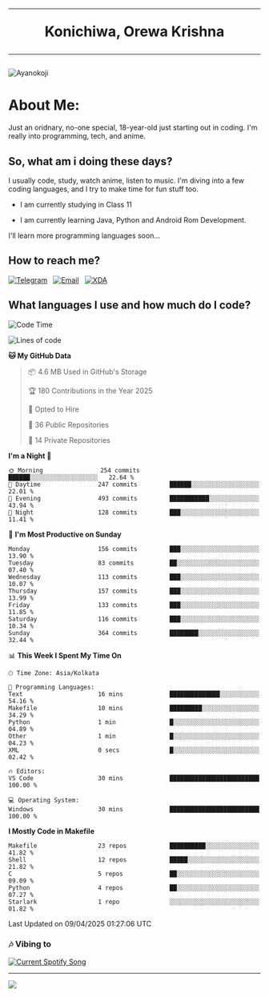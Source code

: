 <h1 align="center"><hr>Konichiwa, Orewa Krishna<hr></h1>

<img src="https://i.imgur.com/IE7ZUea.jpeg" alt="Ayanokoji"/>

<h1>About Me:</h1>

Just an oridnary, no-one special, 18-year-old just starting out in coding. I'm really into programming, tech, and anime.

<h2>So, what am i doing these days?</h2>

I usually code, study, watch anime, listen to music. I'm diving into a few coding languages, and I try to make time for fun stuff too.

- I am currently studying in Class 11

- I am currently learning Java, Python and Android Rom Development.

I'll learn more programming languages soon...

<h2>How to reach me?</h2>


<a href="https://t.me/pure_soul_kk"><img src="https://img.shields.io/badge/K R I S H N A-2CA5E0?style=flat-square&logo=telegram&logoColor=white" alt="Telegram"/></a>&nbsp;&nbsp;&nbsp;<a href="krishnakripa34567@gmail.com"><img src="https://img.shields.io/badge/krishnakripa34567@gmail.com-D14836?style=flat-square&logo=gmail&logoColor=white" alt="Email"/></a>&nbsp;&nbsp;&nbsp;<a href="https://xdaforums.com/m/pure-soul-kk.12553929/"><img src="https://img.shields.io/badge/puresoulkk-F59714?style=flat-square&logo=xda-developers&logoColor=white" alt="XDA"/></a>


<h2>What languages I use and how much do I code?</h2>


<!--START_SECTION:waka-->
![Code Time](http://img.shields.io/badge/Code%20Time-5%20hrs%2027%20mins-blue)

![Lines of code](https://img.shields.io/badge/From%20Hello%20World%20I%27ve%20Written-80.0%20thousand%20lines%20of%20code-blue)

**🐱 My GitHub Data** 

> 📦 4.6 MB Used in GitHub's Storage 
 > 
> 🏆 180 Contributions in the Year 2025
 > 
> 💼 Opted to Hire
 > 
> 📜 36 Public Repositories 
 > 
> 🔑 14 Private Repositories 
 > 
**I'm a Night 🦉** 

```text
🌞 Morning                254 commits         ██████░░░░░░░░░░░░░░░░░░░   22.64 % 
🌆 Daytime                247 commits         ██████░░░░░░░░░░░░░░░░░░░   22.01 % 
🌃 Evening                493 commits         ███████████░░░░░░░░░░░░░░   43.94 % 
🌙 Night                  128 commits         ███░░░░░░░░░░░░░░░░░░░░░░   11.41 % 
```
📅 **I'm Most Productive on Sunday** 

```text
Monday                   156 commits         ███░░░░░░░░░░░░░░░░░░░░░░   13.90 % 
Tuesday                  83 commits          ██░░░░░░░░░░░░░░░░░░░░░░░   07.40 % 
Wednesday                113 commits         ███░░░░░░░░░░░░░░░░░░░░░░   10.07 % 
Thursday                 157 commits         ███░░░░░░░░░░░░░░░░░░░░░░   13.99 % 
Friday                   133 commits         ███░░░░░░░░░░░░░░░░░░░░░░   11.85 % 
Saturday                 116 commits         ███░░░░░░░░░░░░░░░░░░░░░░   10.34 % 
Sunday                   364 commits         ████████░░░░░░░░░░░░░░░░░   32.44 % 
```


📊 **This Week I Spent My Time On** 

```text
🕑︎ Time Zone: Asia/Kolkata

💬 Programming Languages: 
Text                     16 mins             ██████████████░░░░░░░░░░░   54.16 % 
Makefile                 10 mins             █████████░░░░░░░░░░░░░░░░   34.29 % 
Python                   1 min               █░░░░░░░░░░░░░░░░░░░░░░░░   04.89 % 
Other                    1 min               █░░░░░░░░░░░░░░░░░░░░░░░░   04.23 % 
XML                      0 secs              █░░░░░░░░░░░░░░░░░░░░░░░░   02.42 % 

🔥 Editors: 
VS Code                  30 mins             █████████████████████████   100.00 % 

💻 Operating System: 
Windows                  30 mins             █████████████████████████   100.00 % 
```

**I Mostly Code in Makefile** 

```text
Makefile                 23 repos            ██████████░░░░░░░░░░░░░░░   41.82 % 
Shell                    12 repos            █████░░░░░░░░░░░░░░░░░░░░   21.82 % 
C                        5 repos             ██░░░░░░░░░░░░░░░░░░░░░░░   09.09 % 
Python                   4 repos             ██░░░░░░░░░░░░░░░░░░░░░░░   07.27 % 
Starlark                 1 repo              ░░░░░░░░░░░░░░░░░░░░░░░░░   01.82 % 
```




 Last Updated on 09/04/2025 01:27:06 UTC
<!--END_SECTION:waka-->


<h3>🎶 Vibing to</h3>

<a href="https://open.spotify.com/user/6y2iwhip99wg1mgyrl7gyphpq">
  <img
    src="https://puresoulkk.pythonanywhere.com?theme=dark&eq_color=rainbow"
    alt="Current Spotify Song"
  />
</a>

<hr>

<img src="https://komarev.com/ghpvc/?username=pure-soul-kk&label=Profile%20Views&color=000000&style=flat">
